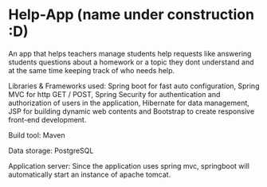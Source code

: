 # Help-App (name under construction :D)
An app that helps teachers manage students help requests like answering students questions about a homework or a topic they dont understand and at the 
same time keeping track of who needs help.

Libraries & Frameworks used:
Spring boot for fast auto configuration, Spring MVC for http GET / POST, Spring Security for authentication and authorization of
users in the application, Hibernate for data management, JSP for building dynamic web contents and
Bootstrap to create responsive front-end development.

Build tool:
Maven

Data storage:
PostgreSQL

Application server:
Since the application uses spring mvc, springboot will automatically start an
instance of apache tomcat.

